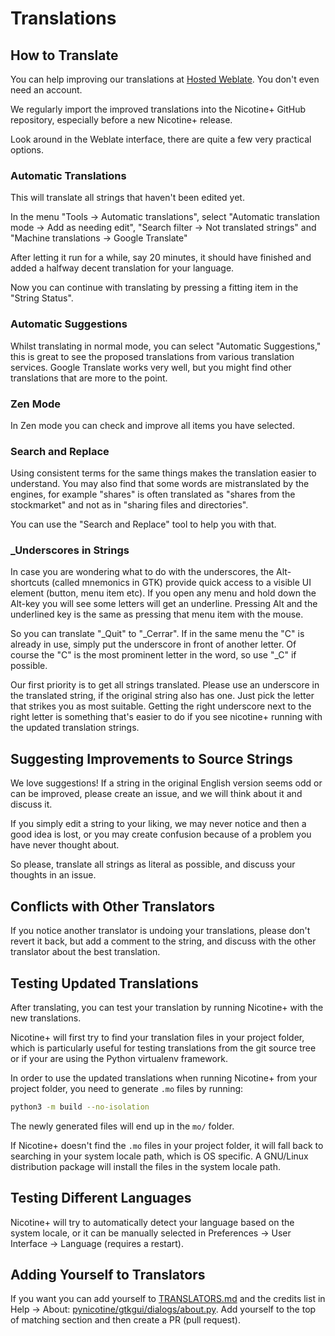 # Translations

## How to Translate

You can help improving our translations at [Hosted Weblate](https://hosted.weblate.org/engage/nicotine-plus). You don't even need an account.

We regularly import the improved translations into the Nicotine+ GitHub repository, especially before a new Nicotine+ release.

Look around in the Weblate interface, there are quite a few very practical options.

### Automatic Translations

This will translate all strings that haven't been edited yet.

In the menu "Tools → Automatic translations", select "Automatic translation mode → Add as needing edit", "Search filter → Not translated strings" and "Machine translations → Google Translate"

After letting it run for a while, say 20 minutes, it should have finished and added a halfway decent translation for your language.

Now you can continue with translating by pressing a fitting item in the "String Status".

### Automatic Suggestions

Whilst translating in normal mode, you can select "Automatic Suggestions," this is great to see the proposed translations from various translation services. Google Translate works very well, but you might find other translations that are more to the point.

### Zen Mode

In Zen mode you can check and improve all items you have selected.

### Search and Replace

Using consistent terms for the same things makes the translation easier to understand. You may also find that some words are mistranslated by the engines, for example "shares" is often translated as "shares from the stockmarket" and not as in "sharing files and directories".

You can use the "Search and Replace" tool to help you with that.

### _Underscores in Strings

In case you are wondering what to do with the underscores, the Alt-shortcuts (called mnemonics in GTK) provide quick access to a visible UI element (button, menu item etc). If you open any menu and hold down the Alt-key you will see some letters will get an underline. Pressing Alt and the underlined key is the same as pressing that menu item with the mouse.

So you can translate "_Quit" to "_Cerrar". If in the same menu the "C" is already in use, simply put the underscore in front of another letter. Of course the "C" is the most prominent letter in the word, so use "_C" if possible.

Our first priority is to get all strings translated.
Please use an underscore in the translated string, if the original string also has one. Just pick the letter that strikes you as most suitable.
Getting the right underscore next to the right letter is something that's easier to do if you see nicotine+ running with the updated translation strings.


## Suggesting Improvements to Source Strings

We love suggestions! If a string in the original English version seems odd or can be improved, please create an issue, and we will think about it and discuss it.

If you simply edit a string to your liking, we may never notice and then a good idea is lost, or you may create confusion because of a problem you have never thought about.

So please, translate all strings as literal as possible, and discuss your thoughts in an issue.


## Conflicts with Other Translators

If you notice another translator is undoing your translations, please don't revert it back, but add a comment to the string, and discuss with the other translator about the best translation.


## Testing Updated Translations

After translating, you can test your translation by running Nicotine+ with the new translations.

Nicotine+ will first try to find your translation files in your project folder, which is particularly useful for testing translations from the git source tree or if your are using the Python virtualenv framework.

In order to use the updated translations when running Nicotine+ from your project folder, you need to generate `.mo` files by running:

```sh
python3 -m build --no-isolation
```

The newly generated files will end up in the `mo/` folder.

If Nicotine+ doesn't find the `.mo` files in your project folder, it will fall back to searching in your system locale path, which is OS specific. A GNU/Linux distribution package will install the files in the system locale path.


## Testing Different Languages

Nicotine+ will try to automatically detect your language based on the system locale, or it can be manually selected in Preferences -> User Interface -> Language (requires a restart).


## Adding Yourself to Translators

If you want you can add yourself to [TRANSLATORS.md](https://github.com/nicotine-plus/nicotine-plus/blob/HEAD/TRANSLATORS.md) and the credits list in Help → About: [pynicotine/gtkgui/dialogs/about.py](https://github.com/nicotine-plus/nicotine-plus/blob/HEAD/pynicotine/gtkgui/dialogs/about.py). Add yourself to the top of matching section and then create a PR (pull request).
